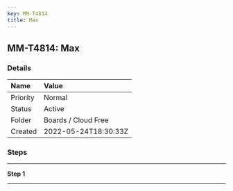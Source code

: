 ```yaml
---
key: MM-T4814
title: Max
---
```


## MM-T4814: Max

### Details

| Name     | Value                |
| :------- | :------------------- |
| Priority | Normal               |
| Status   | Active               |
| Folder   | Boards / Cloud Free  |
| Created  | 2022-05-24T18:30:33Z |

### Steps

<hr/>

**Step 1**

> <article></article>

<hr/>

